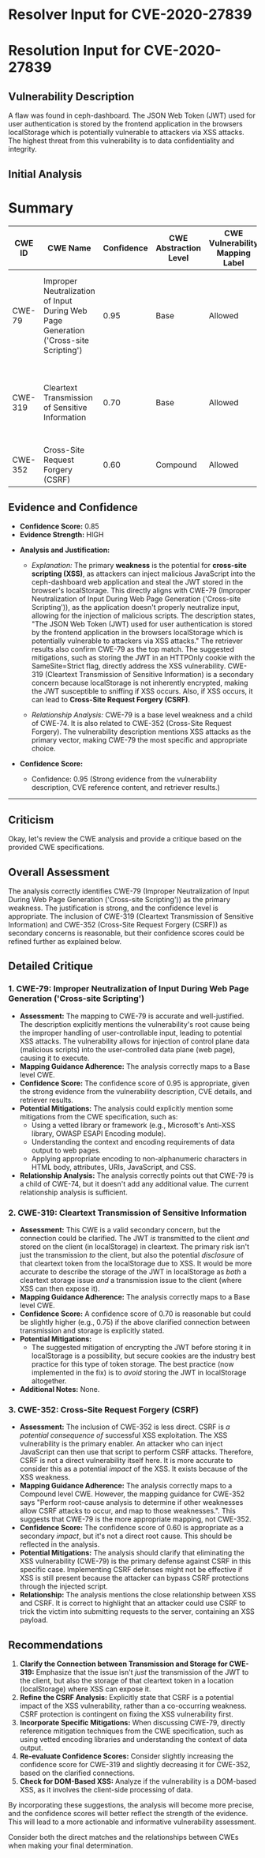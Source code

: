 # Resolver Input for CVE-2020-27839

# Resolution Input for CVE-2020-27839

## Vulnerability Description
A flaw was found in ceph-dashboard. The JSON Web Token (JWT) used for user authentication is stored by the frontend application in the browsers localStorage which is potentially vulnerable to attackers via XSS attacks. The highest threat from this vulnerability is to data confidentiality and integrity.

## Initial Analysis
# Summary
| CWE ID | CWE Name | Confidence | CWE Abstraction Level | CWE Vulnerability Mapping Label | CWE-Vulnerability Mapping Notes |
|---|---|---|---|---|---|
| CWE-79 | Improper Neutralization of Input During Web Page Generation ('Cross-site Scripting') | 0.95 | Base | Allowed | Primary CWE: The vulnerability allows for XSS attacks due to improper storage of the JWT. |
| CWE-319 | Cleartext Transmission of Sensitive Information | 0.70 | Base | Allowed | Secondary CWE: JWT token stored in localStorage is susceptible to sniffing. |
| CWE-352 | Cross-Site Request Forgery (CSRF) | 0.60 | Compound | Allowed | Secondary CWE: XSS can lead to CSRF. |

## Evidence and Confidence

*   **Confidence Score:** 0.85
*   **Evidence Strength:** HIGH

- **Analysis and Justification:**
  - *Explanation:* The primary **weakness** is the potential for **cross-site scripting (XSS)**, as attackers can inject malicious JavaScript into the ceph-dashboard web application and steal the JWT stored in the browser's localStorage. This directly aligns with CWE-79 (Improper Neutralization of Input During Web Page Generation ('Cross-site Scripting')), as the application doesn't properly neutralize input, allowing for the injection of malicious scripts. The description states, "The JSON Web Token (JWT) used for user authentication is stored by the frontend application in the browsers localStorage which is potentially vulnerable to attackers via XSS attacks." The retriever results also confirm CWE-79 as the top match. The suggested mitigations, such as storing the JWT in an HTTPOnly cookie with the SameSite=Strict flag, directly address the XSS vulnerability. CWE-319 (Cleartext Transmission of Sensitive Information) is a secondary concern because localStorage is not inherently encrypted, making the JWT susceptible to sniffing if XSS occurs. Also, if XSS occurs, it can lead to **Cross-Site Request Forgery (CSRF)**.

  - *Relationship Analysis:* CWE-79 is a base level weakness and a child of CWE-74. It is also related to CWE-352 (Cross-Site Request Forgery). The vulnerability description mentions XSS attacks as the primary vector, making CWE-79 the most specific and appropriate choice.

- **Confidence Score:**
  - Confidence: 0.95 (Strong evidence from the vulnerability description, CVE reference content, and retriever results.)
---

## Criticism
Okay, let's review the CWE analysis and provide a critique based on the provided CWE specifications.

## Overall Assessment

The analysis correctly identifies CWE-79 (Improper Neutralization of Input During Web Page Generation ('Cross-site Scripting')) as the primary weakness. The justification is strong, and the confidence level is appropriate. The inclusion of CWE-319 (Cleartext Transmission of Sensitive Information) and CWE-352 (Cross-Site Request Forgery (CSRF)) as secondary concerns is reasonable, but their confidence scores could be refined further as explained below.

## Detailed Critique

### 1. CWE-79: Improper Neutralization of Input During Web Page Generation ('Cross-site Scripting')

*   **Assessment:** The mapping to CWE-79 is accurate and well-justified. The description explicitly mentions the vulnerability's root cause being the improper handling of user-controllable input, leading to potential XSS attacks. The vulnerability allows for injection of control plane data (malicious scripts) into the user-controlled data plane (web page), causing it to execute.
*   **Mapping Guidance Adherence:** The analysis correctly maps to a Base level CWE.
*   **Confidence Score:** The confidence score of 0.95 is appropriate, given the strong evidence from the vulnerability description, CVE details, and retriever results.
*   **Potential Mitigations:** The analysis could explicitly mention some mitigations from the CWE specification, such as:
    *   Using a vetted library or framework (e.g., Microsoft's Anti-XSS library, OWASP ESAPI Encoding module).
    *   Understanding the context and encoding requirements of data output to web pages.
    *   Applying appropriate encoding to non-alphanumeric characters in HTML body, attributes, URIs, JavaScript, and CSS.
*   **Relationship Analysis:** The analysis correctly points out that CWE-79 is a child of CWE-74, but it doesn't add any additional value. The current relationship analysis is sufficient.

### 2. CWE-319: Cleartext Transmission of Sensitive Information

*   **Assessment:** This CWE is a valid secondary concern, but the connection could be clarified. The JWT *is* transmitted to the client *and* stored on the client (in localStorage) in cleartext. The primary risk isn't just the transmission *to* the client, but also the potential *disclosure* of that cleartext token from the localStorage due to XSS.  It would be more accurate to describe the storage of the JWT in localStorage as *both* a cleartext storage issue *and* a transmission issue to the client (where XSS can then expose it).
*   **Mapping Guidance Adherence:** The analysis correctly maps to a Base level CWE.
*   **Confidence Score:** A confidence score of 0.70 is reasonable but could be slightly higher (e.g., 0.75) if the above clarified connection between transmission and storage is explicitly stated.
*   **Potential Mitigations:**
    *   The suggested mitigation of encrypting the JWT before storing it in localStorage is a possibility, but secure cookies are the industry best practice for this type of token storage.  The best practice (now implemented in the fix) is to *avoid* storing the JWT in localStorage altogether.
*   **Additional Notes:** None.

### 3. CWE-352: Cross-Site Request Forgery (CSRF)

*   **Assessment:** The inclusion of CWE-352 is less direct. CSRF is *a potential consequence of* successful XSS exploitation.  The XSS vulnerability is the primary enabler. An attacker who can inject JavaScript can then use that script to perform CSRF attacks. Therefore, CSRF is not a direct vulnerability itself here. It is more accurate to consider this as a potential *impact* of the XSS. It exists because of the XSS weakness.
*   **Mapping Guidance Adherence:** The analysis correctly maps to a Compound level CWE. However, the mapping guidance for CWE-352 says "Perform root-cause analysis to determine if other weaknesses allow CSRF attacks to occur, and map to those weaknesses.". This suggests that CWE-79 is the more appropriate mapping, not CWE-352.
*   **Confidence Score:** The confidence score of 0.60 is appropriate as a secondary *impact*, but it's not a direct root cause. This should be reflected in the analysis.
*   **Potential Mitigations:** The analysis should clarify that eliminating the XSS vulnerability (CWE-79) is the primary defense against CSRF in this specific case. Implementing CSRF defenses might not be effective if XSS is still present because the attacker can bypass CSRF protections through the injected script.
*   **Relationship:**  The analysis mentions the close relationship between XSS and CSRF. It is correct to highlight that an attacker could use CSRF to trick the victim into submitting requests to the server, containing an XSS payload.

## Recommendations

1.  **Clarify the Connection between Transmission and Storage for CWE-319:** Emphasize that the issue isn't *just* the transmission of the JWT to the client, but also the storage of that cleartext token in a location (localStorage) where XSS can expose it.
2.  **Refine the CSRF Analysis:** Explicitly state that CSRF is a potential impact of the XSS vulnerability, rather than a co-occurring weakness.  CSRF protection is contingent on fixing the XSS vulnerability first.
3.  **Incorporate Specific Mitigations:** When discussing CWE-79, directly reference mitigation techniques from the CWE specification, such as using vetted encoding libraries and understanding the context of data output.
4.  **Re-evaluate Confidence Scores:** Consider slightly increasing the confidence score for CWE-319 and slightly decreasing it for CWE-352, based on the clarified connections.
5. **Check for DOM-Based XSS:** Analyze if the vulnerability is a DOM-based XSS, as it involves the client-side processing of data.

By incorporating these suggestions, the analysis will become more precise, and the confidence scores will better reflect the strength of the evidence. This will lead to a more actionable and informative vulnerability assessment.

Consider both the direct matches and the relationships between CWEs
when making your final determination.
        